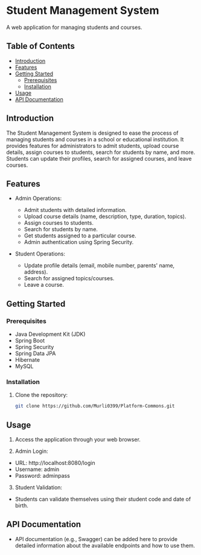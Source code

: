 # Student Management System

A web application for managing students and courses.

## Table of Contents

- [Introduction](#introduction)
- [Features](#features)
- [Getting Started](#getting-started)
  - [Prerequisites](#prerequisites)
  - [Installation](#installation)
- [Usage](#usage)
- [API Documentation](#api-documentation)

## Introduction

The Student Management System is designed to ease the process of managing students and courses in a school or educational institution. It provides features for administrators to admit students, upload course details, assign courses to students, search for students by name, and more. Students can update their profiles, search for assigned courses, and leave courses.

## Features

- Admin Operations:
  - Admit students with detailed information.
  - Upload course details (name, description, type, duration, topics).
  - Assign courses to students.
  - Search for students by name.
  - Get students assigned to a particular course.
  - Admin authentication using Spring Security.

- Student Operations:
  - Update profile details (email, mobile number, parents' name, address).
  - Search for assigned topics/courses.
  - Leave a course.

## Getting Started

### Prerequisites

- Java Development Kit (JDK)
- Spring Boot
- Spring Security
- Spring Data JPA
- Hibernate
- MySQL

### Installation

1. Clone the repository:

   ```bash
   git clone https://github.com/Murli0399/Platform-Commons.git


## Usage
1. Access the application through your web browser.

2. Admin Login:
- URL: http://localhost:8080/login
- Username: admin
- Password: adminpass

3. Student Validation:
- Students can validate themselves using their student code and date of birth.

## API Documentation
- API documentation (e.g., Swagger) can be added here to provide detailed information about the available endpoints and how to use them.
